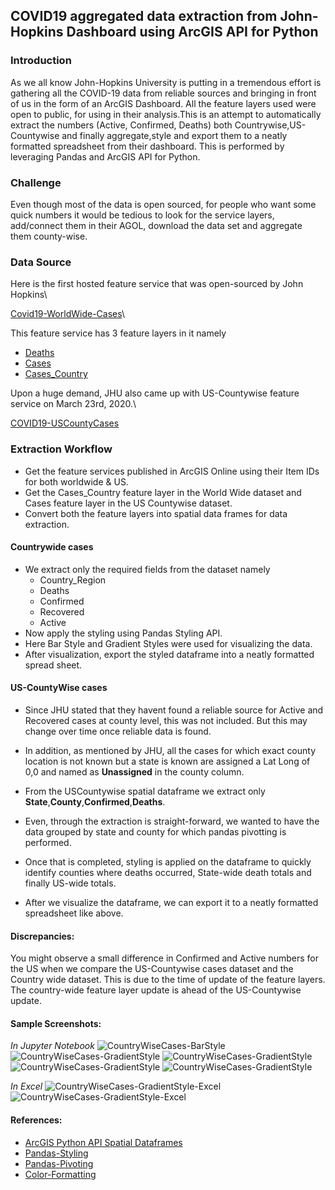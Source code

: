 ## COVID19 aggregated data extraction from John-Hopkins Dashboard using ArcGIS API for Python

### Introduction
As we all know John-Hopkins University is putting in a tremendous effort is gathering all the COVID-19 data from reliable sources and bringing in front of us in the form of an ArcGIS Dashboard.
All the feature layers used were open to public, for using in their analysis.This is an attempt to automatically extract the numbers (Active, Confirmed, Deaths) both Countrywise,US-Countywise and finally aggregate,style and export them to a neatly formatted spreadsheet from their dashboard. This is performed by leveraging Pandas and ArcGIS API for Python.

### Challenge
Even though most of the data is open sourced, for people who want some quick numbers it would be tedious to look for the service layers, add/connect them in their AGOL, download the data set and aggregate them county-wise.

### Data Source
Here is the first hosted feature service that was open-sourced by John Hopkins\

[Covid19-WorldWide-Cases](https://www.arcgis.com/home/item.html?id=c0b356e20b30490c8b8b4c7bb9554e7c)\

This feature service has 3 feature layers in it namely

* [Deaths](https://services1.arcgis.com/0MSEUqKaxRlEPj5g/arcgis/rest/services/ncov_cases/FeatureServer/0)
* [Cases](https://services1.arcgis.com/0MSEUqKaxRlEPj5g/arcgis/rest/services/ncov_cases/FeatureServer/1)
* [Cases_Country](https://services1.arcgis.com/0MSEUqKaxRlEPj5g/arcgis/rest/services/ncov_cases/FeatureServer/2)

Upon a huge demand, JHU also came up with US-Countywise feature service on March 23rd, 2020.\

[COVID19-USCountyCases](https://www.arcgis.com/home/item.html?id=628578697fb24d8ea4c32fa0c5ae1843)


### Extraction Workflow

* Get the feature services published in ArcGIS Online using their Item IDs for both worldwide & US.
* Get the Cases_Country feature layer in the World Wide dataset and Cases feature layer in the US Countywise dataset.
* Convert both the feature layers into spatial data frames for data extraction.

#### Countrywide cases
* We extract only the required fields from the dataset namely
    * Country_Region
    * Deaths
    * Confirmed
    * Recovered
    * Active
* Now apply the styling using Pandas Styling API. 
* Here Bar Style and Gradient Styles were used for visualizing the data.
* After visualization, export the styled dataframe into a neatly formatted spread sheet.

#### US-CountyWise cases
* Since JHU stated that they havent found a reliable source for Active and Recovered cases at county level, this was not included. But this may change over time once reliable data is found.

* In addition, as mentioned by JHU, all the cases for which exact county location is not known but a state is known are assigned a Lat Long of 0,0 and named as **Unassigned** in the county column.

* From the USCountywise spatial dataframe we extract only **State**,**County**,**Confirmed**,**Deaths**.

* Even, through the extraction is straight-forward, we wanted to have the data grouped by state and county for which pandas pivotting is performed.

* Once that is completed, styling is applied on the dataframe to quickly identify counties where deaths occurred, State-wide death totals and finally US-wide totals.

* After we visualize the dataframe, we can export it to a neatly formatted spreadsheet like above.

#### Discrepancies:
You might observe a small difference in Confirmed and Active numbers for the US when we compare the US-Countywise cases dataset and the Country wide dataset. This is due to the time of update of the feature layers. The country-wide feature layer update is ahead of the US-Countywise update.

#### Sample Screenshots:

*In Jupyter Notebook*
![](/images/Country-BarStyle.PNG "CountryWiseCases-BarStyle")
![](/images/Country-GradientStyle.PNG "CountryWiseCases-GradientStyle")
![](/images/US-County-Part1.PNG "CountryWiseCases-GradientStyle")
![](/images/US-County-Part2.PNG "CountryWiseCases-GradientStyle")
![](/images/US-County-Part3.PNG "CountryWiseCases-GradientStyle")


*In Excel*
![](/images/Country-Gradient-Excel.PNG "CountryWiseCases-GradientStyle-Excel")
![](/images/US-County-Excel.PNG "CountryWiseCases-GradientStyle-Excel")


#### References:
* [ArcGIS Python API Spatial Dataframes](https://developers.arcgis.com/python/guide/introduction-to-the-spatial-dataframe/)
* [Pandas-Styling](https://pandas.pydata.org/pandas-docs/stable/user_guide/style.html)
* [Pandas-Pivoting](https://pandas.pydata.org/pandas-docs/stable/reference/api/pandas.DataFrame.pivot.html)
* [Color-Formatting](https://www.rapidtables.com/web/color/html-color-codes.html)
